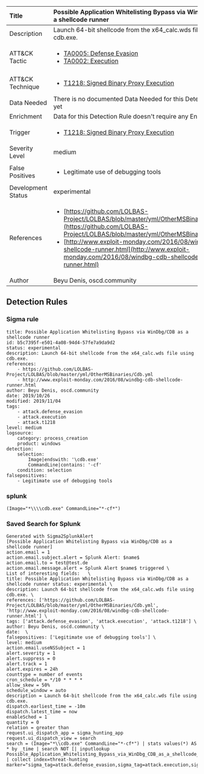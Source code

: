 | Title                | Possible Application Whitelisting Bypass via WinDbg/CDB as a shellcode runner                                                                                                                                                 |
|:---------------------|:------------------------------------------------------------------------------------------------------------------------------------------------------------|
| Description          | Launch 64-bit shellcode from the x64_calc.wds file using cdb.exe.                                                                                                                                           |
| ATT&amp;CK Tactic    |  <ul><li>[TA0005: Defense Evasion](https://attack.mitre.org/tactics/TA0005)</li><li>[TA0002: Execution](https://attack.mitre.org/tactics/TA0002)</li></ul>  |
| ATT&amp;CK Technique | <ul><li>[T1218: Signed Binary Proxy Execution](https://attack.mitre.org/techniques/T1218)</li></ul>  |
| Data Needed          |  There is no documented Data Needed for this Detection Rule yet  |
| Enrichment           |  Data for this Detection Rule doesn't require any Enrichments.  |
| Trigger              | <ul><li>[T1218: Signed Binary Proxy Execution](../Triggers/T1218.md)</li></ul>  |
| Severity Level       | medium |
| False Positives      | <ul><li>Legitimate use of debugging tools</li></ul>  |
| Development Status   | experimental |
| References           | <ul><li>[https://github.com/LOLBAS-Project/LOLBAS/blob/master/yml/OtherMSBinaries/Cdb.yml](https://github.com/LOLBAS-Project/LOLBAS/blob/master/yml/OtherMSBinaries/Cdb.yml)</li><li>[http://www.exploit-monday.com/2016/08/windbg-cdb-shellcode-runner.html](http://www.exploit-monday.com/2016/08/windbg-cdb-shellcode-runner.html)</li></ul>  |
| Author               | Beyu Denis, oscd.community |


## Detection Rules

### Sigma rule

```
title: Possible Application Whitelisting Bypass via WinDbg/CDB as a shellcode runner
id: b5c7395f-e501-4a08-94d4-57fe7a9da9d2
status: experimental
description: Launch 64-bit shellcode from the x64_calc.wds file using cdb.exe.
references:
    - https://github.com/LOLBAS-Project/LOLBAS/blob/master/yml/OtherMSBinaries/Cdb.yml
    - http://www.exploit-monday.com/2016/08/windbg-cdb-shellcode-runner.html
author: Beyu Denis, oscd.community
date: 2019/10/26
modified: 2019/11/04
tags:
    - attack.defense_evasion
    - attack.execution
    - attack.t1218
level: medium
logsource:
    category: process_creation
    product: windows
detection:
    selection:
        Image|endswith: '\cdb.exe'
        CommandLine|contains: '-cf'
    condition: selection
falsepositives:
    - Legitimate use of debugging tools

```





### splunk
    
```
(Image="*\\\\cdb.exe" CommandLine="*-cf*")
```






### Saved Search for Splunk

```
Generated with Sigma2SplunkAlert
[Possible Application Whitelisting Bypass via WinDbg/CDB as a shellcode runner]
action.email = 1
action.email.subject.alert = Splunk Alert: $name$
action.email.to = test@test.de
action.email.message.alert = Splunk Alert $name$ triggered \
List of interesting fields:   \
title: Possible Application Whitelisting Bypass via WinDbg/CDB as a shellcode runner status: experimental \
description: Launch 64-bit shellcode from the x64_calc.wds file using cdb.exe. \
references: ['https://github.com/LOLBAS-Project/LOLBAS/blob/master/yml/OtherMSBinaries/Cdb.yml', 'http://www.exploit-monday.com/2016/08/windbg-cdb-shellcode-runner.html'] \
tags: ['attack.defense_evasion', 'attack.execution', 'attack.t1218'] \
author: Beyu Denis, oscd.community \
date:  \
falsepositives: ['Legitimate use of debugging tools'] \
level: medium
action.email.useNSSubject = 1
alert.severity = 1
alert.suppress = 0
alert.track = 1
alert.expires = 24h
counttype = number of events
cron_schedule = */10 * * * *
allow_skew = 50%
schedule_window = auto
description = Launch 64-bit shellcode from the x64_calc.wds file using cdb.exe.
dispatch.earliest_time = -10m
dispatch.latest_time = now
enableSched = 1
quantity = 0
relation = greater than
request.ui_dispatch_app = sigma_hunting_app
request.ui_dispatch_view = search
search = (Image="*\\cdb.exe" CommandLine="*-cf*") | stats values(*) AS * by _time | search NOT [| inputlookup Possible_Application_Whitelisting_Bypass_via_WinDbg_CDB_as_a_shellcode_runner_whitelist.csv] | collect index=threat-hunting marker="sigma_tag=attack.defense_evasion,sigma_tag=attack.execution,sigma_tag=attack.t1218,level=medium"
```
